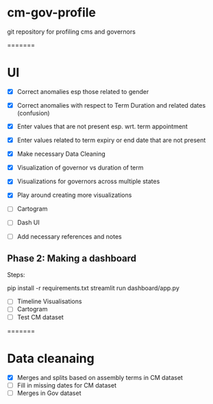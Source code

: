 # cm-gov-profile
git repository for profiling cms and governors

=======
# UI

- [X] Correct anomalies esp those related to gender
- [X] Correct anomalies with respect to Term Duration and related dates (confusion)
- [X] Enter values that are not present esp. wrt. term appointment
- [X] Enter values related to term expiry or end date that are not present

- [X] Make necessary Data Cleaning

- [X] Visualization of governor vs duration of term
- [X] Visualizations for governors across multiple states
- [X] Play around creating more visualizations

- [ ] Cartogram
- [ ] Dash UI
- [ ] Add necessary references and notes

## Phase 2: Making a dashboard

Steps:

pip install -r requirements.txt
streamlit run dashboard/app.py

- [ ] Timeline Visualisations
- [ ] Cartogram
- [ ] Test CM dataset

=======
# Data cleanaing

- [X] Merges and splits based on assembly terms in CM dataset
- [ ] Fill in missing dates for CM dataset
- [ ] Merges in Gov dataset